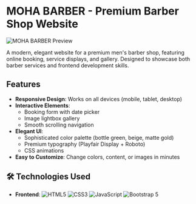 # MOHA BARBER - Premium Barber Shop Website

![MOHA BARBER Preview](https://sandrodevx.github.io/Moha-Barber/)

A modern, elegant website for a premium men's barber shop, featuring online booking, service displays, and gallery. Designed to showcase both barber services and frontend development skills.

##  Features

- **Responsive Design**: Works on all devices (mobile, tablet, desktop)
- **Interactive Elements**:
  - Booking form with date picker
  - Image lightbox gallery
  - Smooth scrolling navigation
- **Elegant UI**:
  - Sophisticated color palette (bottle green, beige, matte gold)
  - Premium typography (Playfair Display + Roboto)
  - CSS animations
- **Easy to Customize**: Change colors, content, or images in minutes

## 🛠 Technologies Used

- **Frontend**:
  ![HTML5](https://img.shields.io/badge/-HTML5-E34F26?logo=html5&logoColor=white)
  ![CSS3](https://img.shields.io/badge/-CSS3-1572B6?logo=css3&logoColor=white)
  ![JavaScript](https://img.shields.io/badge/-JavaScript-F7DF1E?logo=javascript&logoColor=black)
  ![Bootstrap 5](https://img.shields.io/badge/-Bootstrap-7952B3?logo=bootstrap&logoColor=white)
